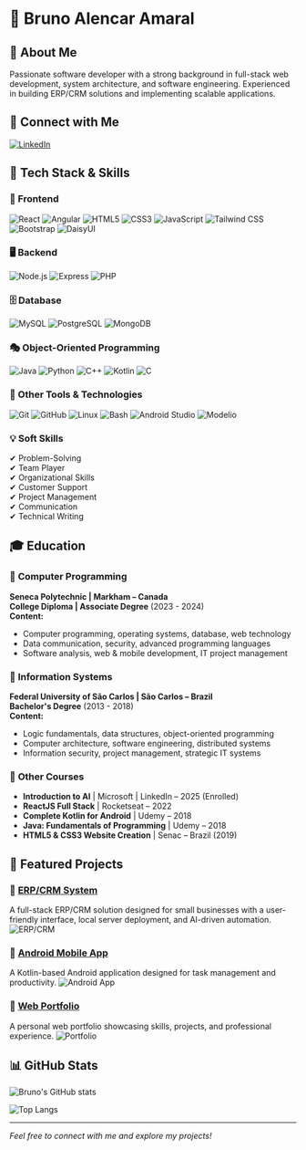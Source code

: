 # 💼 Bruno Alencar Amaral

## 📌 About Me
Passionate software developer with a strong background in full-stack web development, system architecture, and software engineering. Experienced in building ERP/CRM solutions and implementing scalable applications.

## 🔗 Connect with Me
[![LinkedIn](https://img.shields.io/badge/LinkedIn-Profile-blue?logo=linkedin)](https://www.linkedin.com/in/brunoalencaramaral/)

## 🚀 Tech Stack & Skills

### 🎨 Frontend
![React](https://img.shields.io/badge/React-20232A?style=flat&logo=react)
![Angular](https://img.shields.io/badge/Angular-DD0031?style=flat&logo=angular)
![HTML5](https://img.shields.io/badge/HTML5-E34F26?style=flat&logo=html5)
![CSS3](https://img.shields.io/badge/CSS3-1572B6?style=flat&logo=css3)
![JavaScript](https://img.shields.io/badge/JavaScript-F7DF1E?style=flat&logo=javascript)
![Tailwind CSS](https://img.shields.io/badge/TailwindCSS-38B2AC?style=flat&logo=tailwind-css)
![Bootstrap](https://img.shields.io/badge/Bootstrap-7952B3?style=flat&logo=bootstrap)
![DaisyUI](https://img.shields.io/badge/DaisyUI-FF3E00?style=flat)

### 🖥 Backend
![Node.js](https://img.shields.io/badge/Node.js-43853D?style=flat&logo=node.js)
![Express](https://img.shields.io/badge/Express-000000?style=flat&logo=express)
![PHP](https://img.shields.io/badge/PHP-777BB4?style=flat&logo=php)

### 🗄 Database
![MySQL](https://img.shields.io/badge/MySQL-4479A1?style=flat&logo=mysql)
![PostgreSQL](https://img.shields.io/badge/PostgreSQL-336791?style=flat&logo=postgresql)
![MongoDB](https://img.shields.io/badge/MongoDB-4EA94B?style=flat&logo=mongodb)

### 🎭 Object-Oriented Programming
![Java](https://img.shields.io/badge/Java-ED8B00?style=flat&logo=java)
![Python](https://img.shields.io/badge/Python-3776AB?style=flat&logo=python)
![C++](https://img.shields.io/badge/C++-00599C?style=flat&logo=c%2B%2B)
![Kotlin](https://img.shields.io/badge/Kotlin-0095D5?style=flat&logo=kotlin)
![C](https://img.shields.io/badge/C-A8B9CC?style=flat&logo=c)

### 🔧 Other Tools & Technologies
![Git](https://img.shields.io/badge/Git-F05032?style=flat&logo=git)
![GitHub](https://img.shields.io/badge/GitHub-181717?style=flat&logo=github)
![Linux](https://img.shields.io/badge/Linux-FCC624?style=flat&logo=linux)
![Bash](https://img.shields.io/badge/Bash-4EAA25?style=flat&logo=gnu-bash)
![Android Studio](https://img.shields.io/badge/Android%20Studio-3DDC84?style=flat&logo=android-studio)
![Modelio](https://img.shields.io/badge/Modelio-2C3E50?style=flat)

### 💡 Soft Skills
✔ Problem-Solving  
✔ Team Player  
✔ Organizational Skills  
✔ Customer Support  
✔ Project Management  
✔ Communication  
✔ Technical Writing  

## 🎓 Education

### 📘 **Computer Programming**  
**Seneca Polytechnic | Markham – Canada**  
**College Diploma | Associate Degree** (2023 - 2024)  
**Content:**
- Computer programming, operating systems, database, web technology
- Data communication, security, advanced programming languages
- Software analysis, web & mobile development, IT project management

### 📗 **Information Systems**  
**Federal University of São Carlos | São Carlos – Brazil**  
**Bachelor's Degree** (2013 - 2018)  
**Content:**
- Logic fundamentals, data structures, object-oriented programming
- Computer architecture, software engineering, distributed systems
- Information security, project management, strategic IT systems

### 📜 **Other Courses**
- **Introduction to AI** | Microsoft | LinkedIn – 2025 (Enrolled)
- **ReactJS Full Stack** | Rocketseat – 2022
- **Complete Kotlin for Android** | Udemy – 2018
- **Java: Fundamentals of Programming** | Udemy – 2018
- **HTML5 & CSS3 Website Creation** | Senac – Brazil (2019)

## 🌟 Featured Projects

### 📌 [ERP/CRM System](https://github.com/yourproject) 
A full-stack ERP/CRM solution designed for small businesses with a user-friendly interface, local server deployment, and AI-driven automation.
![ERP/CRM](https://yourimageurl.com/erp-crm.png)

### 📌 [Android Mobile App](https://github.com/yourandroidapp) 
A Kotlin-based Android application designed for task management and productivity.
![Android App](https://yourimageurl.com/android-app.png)

### 📌 [Web Portfolio](https://github.com/yourportfolio) 
A personal web portfolio showcasing skills, projects, and professional experience.
![Portfolio](https://yourimageurl.com/portfolio.png)

## 📊 GitHub Stats
![Bruno's GitHub stats](https://github-readme-stats.vercel.app/api?username=amaralBruno27866&show_icons=true&count_private=true&theme=radical)

![Top Langs](https://github-readme-stats.vercel.app/api/top-langs/?username=amaralBruno27866&layout=compact&langs_count=10&theme=radical)

---
*Feel free to connect with me and explore my projects!*
